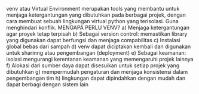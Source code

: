 venv atau Virtual Environment merupakan tools yang membantu untuk menjaga ketergantungan yang dibutuhkan pada berbagai projek, dengan cara membuat sebuah lingkungan virtual python yang terisolasi. Guna menghindari konflik. 
MENGAPA PERLU VENV?
a) Menjaga ketergantungan agar proyek tetap terpisah
b) Sebagai version control: memastikan library yang digunakan dapat berfungsi dan menjaga compabilitas
c) Instalasi global bebas dari sampah
d) venv dapat diciptakan kembali dan digunakan untuk sharinng atau pengembangan (deployment)
e) Sebagai keamanan: isolasi mengurangi kerentanan keamanan yang memengaruhi projek lainnya
f) Alokasi dari sumber daya dapat disesuikan untuk setiap projek yang dibutuhkan 
g) mempermudah pengaturan dan menjaga konsistensi dalam pengembangan tim
h) lingkungan dapat dipindahkan dengan mudah dan dapat berbagi dengan sistem lain 